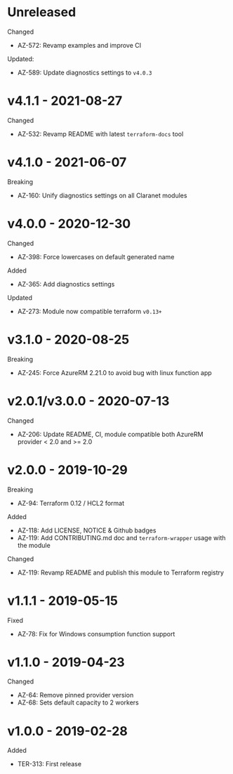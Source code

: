 # Unreleased

Changed
  * AZ-572: Revamp examples and improve CI

Updated:
  * AZ-589: Update diagnostics settings to `v4.0.3`

# v4.1.1 - 2021-08-27

Changed
  * AZ-532: Revamp README with latest `terraform-docs` tool

# v4.1.0 - 2021-06-07

Breaking
  * AZ-160: Unify diagnostics settings on all Claranet modules

# v4.0.0 - 2020-12-30

Changed
  * AZ-398: Force lowercases on default generated name

Added
  * AZ-365: Add diagnostics settings

Updated
  * AZ-273: Module now compatible terraform `v0.13+`

# v3.1.0 - 2020-08-25

Breaking
  * AZ-245: Force AzureRM 2.21.0 to avoid bug with linux function app
  

# v2.0.1/v3.0.0 - 2020-07-13

Changed
  * AZ-206: Update README, CI, module compatible both AzureRM provider < 2.0 and >= 2.0

# v2.0.0 - 2019-10-29

Breaking
  * AZ-94: Terraform 0.12 / HCL2 format

Added
  * AZ-118: Add LICENSE, NOTICE & Github badges
  * AZ-119: Add CONTRIBUTING.md doc and `terraform-wrapper` usage with the module

Changed
  * AZ-119: Revamp README and publish this module to Terraform registry

# v1.1.1 - 2019-05-15

Fixed
  * AZ-78: Fix for Windows consumption function support

# v1.1.0 - 2019-04-23

Changed
  * AZ-64: Remove pinned provider version
  * AZ-68: Sets default capacity to 2 workers

# v1.0.0 - 2019-02-28

Added
  * TER-313: First release
